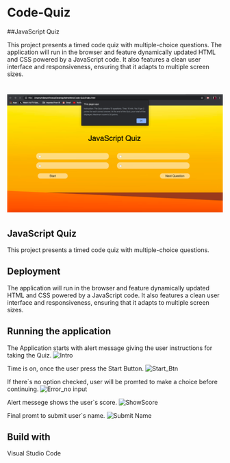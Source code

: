 # Code-Quiz



##JavaScript Quiz 

This project presents a timed code quiz with multiple-choice questions. The application will run in the browser and feature dynamically updated HTML and CSS powered by a JavaScript code. It also features a clean user interface and responsiveness, ensuring that it adapts to multiple screen sizes.

![Image description](Intro.png)
=======
## JavaScript Quiz 
This project presents a timed code quiz with multiple-choice questions. 

## Deployment 
The application will run in the browser and feature dynamically updated HTML and CSS powered by a JavaScript code. It also features a clean user interface and responsiveness, ensuring that it adapts to multiple screen sizes.

## Running the application
The Application starts with alert message giving the user instructions for taking the Quiz.
![Intro](https://user-images.githubusercontent.com/55516592/72230983-13092180-3576-11ea-9aec-24102f72f93d.png)

Time is on, once the user press the Start Button.
![Start_Btn](https://user-images.githubusercontent.com/55516592/72230990-16041200-3576-11ea-80a2-6ea8ba9f98c4.png)

If there`s no option checked, user will be promted to make a choice before continuing.
![Error_no input](https://user-images.githubusercontent.com/55516592/72230995-18666c00-3576-11ea-9f13-838bd732df71.png)

Alert messege shows the user`s score.
![ShowScore](https://user-images.githubusercontent.com/55516592/72230996-1b615c80-3576-11ea-82cb-bb48f810bd16.png)

Final promt to submit user`s name.
![Submit Name](https://user-images.githubusercontent.com/55516592/72230999-20bea700-3576-11ea-8656-ac2b8dea3f18.png)

## Build with
Visual Studio Code

